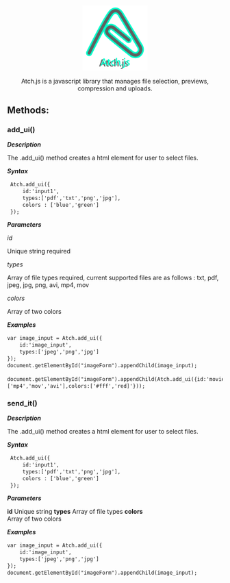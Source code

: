 <p align="center">
<img src="./atch_logo.svg" width="30%">
</p>
<p align="center">  Atch.js is a javascript library that manages file selection, previews, compression and uploads. </p>

## Methods: ##

### add_ui() ###
  ***Description*** 
  
  The .add_ui() method creates a html element for user to select files.
  
  ***Syntax***
  
     Atch.add_ui({
         id:'input1',
         types:['pdf','txt','png','jpg'],
         colors : ['blue','green']
     });

  ***Parameters*** 
  
  *id*
  
   Unique string required
     
  *types*
  
   Array of file types required, current supported files are as follows : txt, pdf, jpeg, jpg, png, avi, mp4, mov
     
  *colors*   
  
   Array of two colors
  
   ***Examples***
  
    var image_input = Atch.add_ui({
        id:'image_input',
        types:['jpeg','png','jpg']
    });
    document.getElementById("imageForm").appendChild(image_input);
    
    document.getElementById("imageForm").appendChild(Atch.add_ui({id:'movie_inputs',types:['mp4','mov','avi'],colors:['#fff','red]'}));

    
### send_it() ### 
***Description*** 
  
  The .add_ui() method creates a html element for user to select files.
  
  ***Syntax***
  
     Atch.add_ui({
         id:'input1',
         types:['pdf','txt','png','jpg'],
         colors : ['blue','green']
     });

  ***Parameters*** 
  
  **id**
     Unique string 
  **types**
     Array of file types
  **colors**   
     Array of two colors
  
 
  ***Examples***
  
    var image_input = Atch.add_ui({
        id:'image_input',
        types:['jpeg','png','jpg']
    });
    document.getElementById("imageForm").appendChild(image_input);
